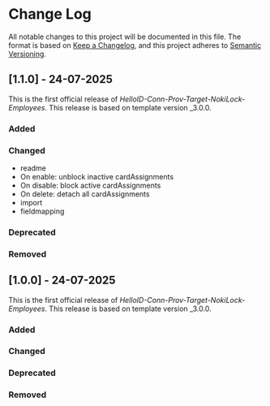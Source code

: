# Change Log

All notable changes to this project will be documented in this file. The format is based on [Keep a Changelog](https://keepachangelog.com), and this project adheres to [Semantic Versioning](https://semver.org).

## [1.1.0] - 24-07-2025

This is the first official release of _HelloID-Conn-Prov-Target-NokiLock-Employees_. This release is based on template version _3.0.0.

### Added

### Changed
- readme
- On enable: unblock inactive cardAssignments
- On disable: block active cardAssignments
- On delete: detach all cardAssignments
- import
- fieldmapping

### Deprecated

### Removed

## [1.0.0] - 24-07-2025

This is the first official release of _HelloID-Conn-Prov-Target-NokiLock-Employees_. This release is based on template version _3.0.0.

### Added

### Changed

### Deprecated


### Removed
